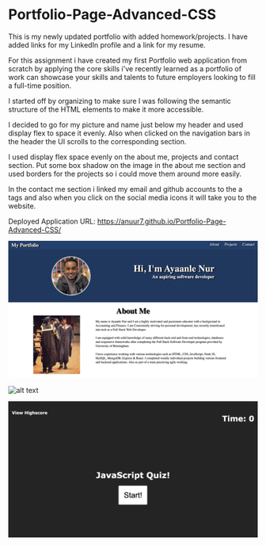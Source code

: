 # Portfolio-Page-Advanced-CSS

This is my newly updated portfolio with added homework/projects. I have added links for my LinkedIn profile and a link for my resume.

For this assignment i have created my first Portfolio web application from scratch by applying the core skills i've recently learned as a portfolio of work can showcase your skills and talents to future employers looking to fill a full-time position.

I started off by organizing to make sure I was following the semantic structure of the HTML elements to make it more accessible. 

I decided to go for my picture and name just below my header and used display flex to space it evenly. Also when clicked on the navigation bars in the header the UI scrolls to the corresponding section.

I used display flex space evenly on the about me, projects and contact section. Put some box shadow on the image in the about me section and used borders for the projects so i could move them around more easily.

In the contact me section i linked my email and github accounts to the a tags and also when you click on the social media icons it will take you to the website.



Deployed Application URL: https://anuur7.github.io/Portfolio-Page-Advanced-CSS/

![alt text](images/portfolio.png)

![alt text](images/weatherapp.png)

![alt text](images/quiz.png)
